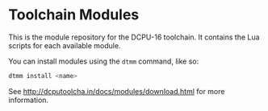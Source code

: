 Toolchain Modules
===========

This is the module repository for the DCPU-16 toolchain.  It
contains the Lua scripts for each available module.

You can install modules using the `dtmm` command, like so:

```bash
dtmm install <name>
```

See http://dcputoolcha.in/docs/modules/download.html for more
information.

